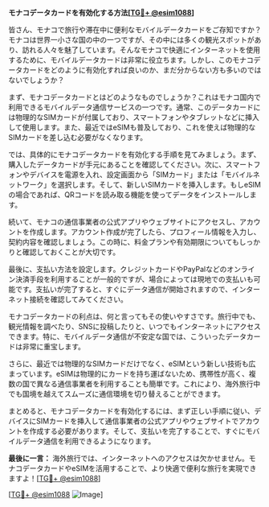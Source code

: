**モナコデータカードを有効化する方法[[TG💪+ @esim1088](https://t.me/s/esim1088)]**

皆さん、モナコで旅行や滞在中に便利なモバイルデータカードをご存知ですか？モナコは世界一小さな国の中の一つですが、その中には多くの観光スポットがあり、訪れる人々を魅了しています。そんなモナコで快適にインターネットを使用するために、モバイルデータカードは非常に役立ちます。しかし、このモナコデータカードをどのように有効化すれば良いのか、まだ分からない方も多いのではないでしょうか？

まず、モナコデータカードとはどのようなものでしょうか？これはモナコ国内で利用できるモバイルデータ通信サービスの一つです。通常、このデータカードには物理的なSIMカードが付属しており、スマートフォンやタブレットなどに挿入して使用します。また、最近ではeSIMも普及しており、これを使えば物理的なSIMカードを差し込む必要がなくなります。

では、具体的にモナコデータカードを有効化する手順を見てみましょう。まず、購入したデータカードが手元にあることを確認してください。次に、スマートフォンやデバイスを電源を入れ、設定画面から「SIMカード」または「モバイルネットワーク」を選択します。そして、新しいSIMカードを挿入します。もしeSIMの場合であれば、QRコードを読み取る機能を使ってデータをインストールします。

続いて、モナコの通信事業者の公式アプリやウェブサイトにアクセスし、アカウントを作成します。アカウント作成が完了したら、プロフィール情報を入力し、契約内容を確認しましょう。この時に、料金プランや有効期限についてもしっかりと確認しておくことが大切です。

最後に、支払い方法を設定します。クレジットカードやPayPalなどのオンライン決済手段を利用することが一般的ですが、場合によっては現地での支払いも可能です。支払いが完了すると、すぐにデータ通信が開始されますので、インターネット接続を確認してみてください。

モナコデータカードの利点は、何と言ってもその使いやすさです。旅行中でも、観光情報を調べたり、SNSに投稿したりと、いつでもインターネットにアクセスできます。特に、モバイルデータ通信が不安定な国では、こういったデータカードは非常に重宝します。

さらに、最近では物理的なSIMカードだけでなく、eSIMという新しい技術も広まっています。eSIMは物理的にカードを持ち運ばないため、携帯性が高く、複数の国で異なる通信事業者を利用することも簡単です。これにより、海外旅行中でも国境を越えてスムーズに通信環境を切り替えることができます。

まとめると、モナコデータカードを有効化するには、まず正しい手順に従い、デバイスにSIMカードを挿入して通信事業者の公式アプリやウェブサイトでアカウントを作成する必要があります。そして、支払いを完了することで、すぐにモバイルデータ通信を利用できるようになります。

**最後に一言：** 海外旅行では、インターネットへのアクセスは欠かせません。モナコデータカードやeSIMを活用することで、より快適で便利な旅行を実現できますよ！[[TG💪+ @esim1088](https://t.me/s/esim1088)]

[[TG💪+ @esim1088](https://t.me/s/esim1088) ![Image](https://i.postimg.cc/Y0z9fWf4/image.png)]